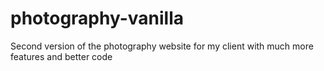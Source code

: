 # photography-vanilla

Second version of the photography website for
my client with much more features and better
code